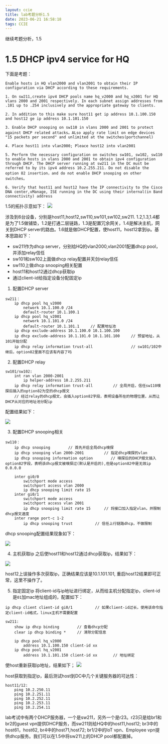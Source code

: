 ```yaml
---
layout: ccie
title: lab考题分析1.5
date: 2023-06-21 16:58:18
tags: CCIE
---
```


继续考题分析，1.5
<!--more-->

# 1.5 DHCP ipv4 service for HQ
下面是考题：
```
Enable hosts in HQ vlan2000 and vlan2001 to obtain their IP configuration via DHCP according to these requirements.

1. On sw211,create ipv4 DHCP pools name hq_v2000 and hq_v2001 for HQ vlans 2000 and 2001 respectively. In each subnet assign addresses from .101 up to .254 inclusively and the appropriate gateway to clients.

2. In addition to this make sure host11 get ip address 10.1.100.150 and host12 ge ip address 10.1.101.150

3. Enable DHCP snooping on sw110 in vlans 2000 and 2001 to protect against DHCP related attacks。ALso apply rate limit on edge devices "15 packets per second" and unlimited at the switches(portchannel)

4. Place host11 into vlan2000; Pleace host12 into vlan2001

5. Perform the necessary configuration on switches sw101, sw102, sw110 to enable hosts in vlans 2000 and 2001 to obtain ipv4 configuration through DHCP. The DHCP server running at sw211 in the DC must be referred to by its ipv4 address 10.2.255.211. Do not disable the option 82 insertion，and do not enable DHCP snooping on other switches。

6. Verify that host11 and host12 have the IP connectivity to the Cisco DNA center,vManage, ISE running in the DC using their internal(in Band connectivity) address
```

1.5的拓扑示意如下：
![](https://rancho333.github.io/pictures/lab_1.5.png)

涉及到6台设备，分别是host11,host12,sw110,sw101,sw102,sw211.
1.2,1.3,1.4都是为了1.5做铺垫，1.2是打通二层链路，1.3是配置冗余网关，1.4是解决主机，网关到DHCP server的路由。1.6就是做DHCP配置，使host11，host12拿到ip。基本思路如下：
- sw211作为dhcp server，分别给HQ的vlan2000,vlan2001配置dhcp pool，并添加relay信任
- sw101和sw102上面做dhcp relay配置并天剑relay信任
- sw110上做dhcp snooping相关配置
- host11和host12通过dhcp获取ip
- 通过client-id给指定设备分配固定ip

1. 配置DHCP server
```
sw211：
    ip dhcp pool hq_v2000
        network 10.1.100.0 /24
        default-router 10.1.100.1
    ip dhcp pool hq_v2001
        network 10.1.101.0 /24
        default-router 10.1.101.1     // 配置地址池
    ip dhcp exclude-address 10.1.100.0 10.1.100.100
    ip dhcp exclude-address 10.1.101.0 10.1.101.100     // 预留地址，从101开始分配
    ip dhcp relay information trust-all                 // sw101/102中继后，option82里面不应该有内容了吗                
```

2. 配置DHCP relay
```
sw101/sw102:
    int ran vlan 2000-2001
        ip helper-address 10.2.255.211
    ip dhcp relay information trust-all         // 全局开启，信任sw110嗅探后插入的option82为空的dhcp报文
    // 经过relay的dhcp报文，会插入option82字段，表明设备所在的物理位置，从而让DHCP从对应的地址池分配ip
```
配置结果如下：

![](https://rancho333.github.io/pictures/lab_1.5_dhcp_relay.png)

3. 配置DHCP snooping相关
```
sw110：
    ip dhcp snooping        // 首先开启全局dhcp嗅探
    ip dhcp snooping vlan 2000-2001         // 指定dhcp嗅探的vlan
    ip dhcp snooping information option        // 嗅探后的DHCP报文插入option82字段，表明该dhcp报文被嗅探过(默认是开启的),但是option82中是无效ip 0.0.0.0

    inter gi0/0
        switchport mode access
        switchport access vlan 2000
        ip dhcp snooping limit rate 15
    inter gi0/1
        switchport mode access
        switchport access vlan 2001
        ip dhcp snooping limit rate 15      // 将接口加入指定vlan，并限制dhcp报文速度
    inter range port-c 1-2
        ip dhcp snooping trust          // 信任上行链路dhcp，不做限制
```
dhcp snooping配置结果现象如下：

![](https://rancho333.github.io/pictures/lab_1.5_dhcp_snooping.png)

4. 主机获取ip
之后使host11和host12通过dhcp获取ip，结果如下：

![](https://rancho333.github.io/pictures/lab_1.5_dhcp.png)

host12上误操作多次获取ip，正确结果应该是10.1.101.101, 重启host12结果即可正常，这里不操作了。

5. 指定固定ip
将client-id与ip地址进行绑定，从而给主机分配指定ip，client-id是`01`加mac地址组成的，配置如下：
```
ip dhcp client client-id gi0/1          // 如果client-id过长，使用该命令指定client-id格式，linux主机不需要配置

sw211:
    show ip dhcp binding        // 查看dhcp分配
    clear ip dhcp binding *     // 清除分配信息

    ip dhcp pool hq_v2000
        address 10.1.100.150 client-id xx
    ip dhcp pool hq_v2001
        address 10.1.101.150 client-id xx       // 地址绑定
```
使host重新获取ip地址，结果如下；
![](https://rancho333.github.io/pictures/lab_1.5_dhcp_client-id.png)

host获取到指定ip，最后测试host到DC中几个关键服务器的可达性：
```
host11/12:
    ping 10.2.250.11
    ping 10.2.251.11
    ping 10.2.252.11    
    ping 10.2.253.11
    ping 10.2.254.11
```

lab考试中有两个DHCP服务器，一个是sw211，另外一个是r23。r23只是给br1和br2的guest vpn提供DHCP服务，而sw211则给HQ中的host11,host12; br3中的host61，host62, br4中的host71,host72; br1/2中的IoT vpn、Employee vpn提供dhcp服务。我们可以在1.5中将sw211上的DHCP pool都配置掉。
